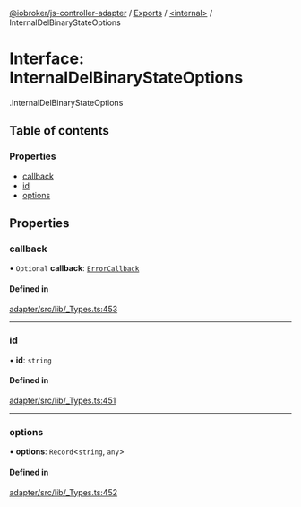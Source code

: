 [@iobroker/js-controller-adapter](../README.md) / [Exports](../modules.md) / [<internal\>](../modules/internal_.md) / InternalDelBinaryStateOptions

# Interface: InternalDelBinaryStateOptions

[<internal>](../modules/internal_.md).InternalDelBinaryStateOptions

## Table of contents

### Properties

- [callback](internal_.InternalDelBinaryStateOptions.md#callback)
- [id](internal_.InternalDelBinaryStateOptions.md#id)
- [options](internal_.InternalDelBinaryStateOptions.md#options)

## Properties

### callback

• `Optional` **callback**: [`ErrorCallback`](../modules/internal_.md#errorcallback)

#### Defined in

[adapter/src/lib/_Types.ts:453](https://github.com/ioBroker/ioBroker.js-controller/blob/af5992c0/packages/adapter/src/lib/_Types.ts#L453)

___

### id

• **id**: `string`

#### Defined in

[adapter/src/lib/_Types.ts:451](https://github.com/ioBroker/ioBroker.js-controller/blob/af5992c0/packages/adapter/src/lib/_Types.ts#L451)

___

### options

• **options**: `Record`<`string`, `any`\>

#### Defined in

[adapter/src/lib/_Types.ts:452](https://github.com/ioBroker/ioBroker.js-controller/blob/af5992c0/packages/adapter/src/lib/_Types.ts#L452)
